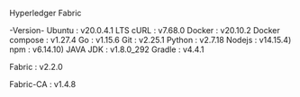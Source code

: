 Hyperledger Fabric


-Version-
Ubuntu : v20.0.4.1 LTS
cURL : v7.68.0
Docker : v20.10.2
Docker compose : v1.27.4
Go : v1.15.6
Git : v2.25.1
Python : v2.7.18
Nodejs : v14.15.4)
npm : v6.14.10)
JAVA JDK : v1.8.0_292
Gradle : v4.4.1

Fabric : v2.2.0

Fabric-CA : v1.4.8


